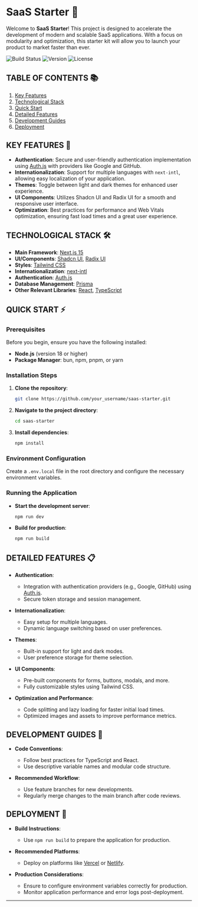 # SaaS Starter 🚀

Welcome to **SaaS Starter**! This project is designed to accelerate the development of modern and scalable SaaS applications. With a focus on modularity and optimization, this starter kit will allow you to launch your product to market faster than ever.

![Build Status](https://img.shields.io/badge/build-passing-brightgreen) ![Version](https://img.shields.io/badge/version-1.0.0-blue) ![License](https://img.shields.io/badge/license-MIT-yellow)

## TABLE OF CONTENTS 📚

1. [Key Features](#key-features)
2. [Technological Stack](#technological-stack)
3. [Quick Start](#quick-start)
4. [Detailed Features](#detailed-features)
5. [Development Guides](#development-guides)
6. [Deployment](#deployment)

## KEY FEATURES 🌟

- **Authentication**: Secure and user-friendly authentication implementation using [Auth.js](https://authjs.dev/) with providers like Google and GitHub.
- **Internationalization**: Support for multiple languages with `next-intl`, allowing easy localization of your application.
- **Themes**: Toggle between light and dark themes for enhanced user experience.
- **UI Components**: Utilizes Shadcn UI and Radix UI for a smooth and responsive user interface.
- **Optimization**: Best practices for performance and Web Vitals optimization, ensuring fast load times and a great user experience.

## TECHNOLOGICAL STACK 🛠️

- **Main Framework**: [Next.js 15](https://nextjs.org/)
- **UI/Components**: [Shadcn UI](https://ui.shadcn.com/), [Radix UI](https://www.radix-ui.com/)
- **Styles**: [Tailwind CSS](https://tailwindcss.com/)
- **Internationalization**: [next-intl](https://next-intl.js.org/)
- **Authentication**: [Auth.js](https://authjs.dev/)
- **Database Management**: [Prisma](https://www.prisma.io/)
- **Other Relevant Libraries**: [React](https://react.dev/), [TypeScript](https://www.typescriptlang.org/)

## QUICK START ⚡

### Prerequisites

Before you begin, ensure you have the following installed:

- **Node.js** (version 18 or higher)
- **Package Manager**: bun, npm, pnpm, or yarn

### Installation Steps

1. **Clone the repository**:
   ```bash
   git clone https://github.com/your_username/saas-starter.git
   ```
2. **Navigate to the project directory**:
   ```bash
   cd saas-starter
   ```
3. **Install dependencies**:
   ```bash
   npm install
   ```

### Environment Configuration

Create a `.env.local` file in the root directory and configure the necessary environment variables.

### Running the Application

- **Start the development server**:
  ```bash
  npm run dev
  ```
- **Build for production**:
  ```bash
  npm run build
  ```

## DETAILED FEATURES 📋

- **Authentication**:

  - Integration with authentication providers (e.g., Google, GitHub) using [Auth.js](https://authjs.dev/).
  - Secure token storage and session management.

- **Internationalization**:

  - Easy setup for multiple languages.
  - Dynamic language switching based on user preferences.

- **Themes**:

  - Built-in support for light and dark modes.
  - User preference storage for theme selection.

- **UI Components**:

  - Pre-built components for forms, buttons, modals, and more.
  - Fully customizable styles using Tailwind CSS.

- **Optimization and Performance**:
  - Code splitting and lazy loading for faster initial load times.
  - Optimized images and assets to improve performance metrics.

## DEVELOPMENT GUIDES 📝

- **Code Conventions**:

  - Follow best practices for TypeScript and React.
  - Use descriptive variable names and modular code structure.

- **Recommended Workflow**:
  - Use feature branches for new developments.
  - Regularly merge changes to the main branch after code reviews.

## DEPLOYMENT 🚀

- **Build Instructions**:
  - Use `npm run build` to prepare the application for production.
- **Recommended Platforms**:

  - Deploy on platforms like [Vercel](https://vercel.com/) or [Netlify](https://www.netlify.com/).

- **Production Considerations**:
  - Ensure to configure environment variables correctly for production.
  - Monitor application performance and error logs post-deployment.

---
